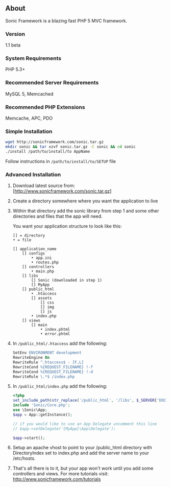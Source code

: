 ## About

Sonic Framework is a blazing fast PHP 5 MVC framework.

### Version
1.1 beta

### System Requirements
PHP 5.3+

### Recommended Server Requirements
MySQL 5, Memcached

### Recommended PHP Extensions
Memcache, APC, PDO

### Simple Installation
```sh
wget http://sonicframework.com/sonic.tar.gz
mkdir sonic && tar xzvf sonic.tar.gz -C sonic && cd sonic
./install /path/to/install/to AppName
```
Follow instructions in ``/path/to/install/to/SETUP`` file

### Advanced Installation

1.  Download latest source from: [http://www.sonicframework.com/sonic.tar.gz]
2.  Create a directory somewhere where you want the application to live
3.  Within that directory add the sonic library from step 1 and some other
    directories and files that the app will need.

    You want your application structure to look like this:

    ```
    [] = directory
    • = file

    [] application_name
        [] configs
            • app.ini
            • routes.php
        [] controllers
            • main.php
        [] libs
            [] Sonic (downloaded in step 1)
            [] MyApp
        [] public_html
            • .htaccess
            [] assets
                [] css
                [] img
                [] js
            • index.php
        [] views
            [] main
                • index.phtml
                • error.phtml
    ```

4.  In ``/public_html/.htaccess`` add the following:

    ```apache
    SetEnv ENVIRONMENT development
    RewriteEngine On
    RewriteRule ^.htaccess$ - [F,L]
    RewriteCond %{REQUEST_FILENAME} !-f
    RewriteCond %{REQUEST_FILENAME} !-d
    RewriteRule \.*$ /index.php
    ```
5.  In ``/public_html/index.php`` add the following:

    ```php
    <?php
    set_include_path(str_replace('/public_html', '/libs', $_SERVER['DOCUMENT_ROOT']));
    include 'Sonic/Core.php';
    use \Sonic\App;
    $app = App::getInstance();

    // if you would like to use an App Delegate uncomment this line
    // $app->setDelegate('{MyApp}\App\Delegate');

    $app->start();
    ```
6.  Setup an apache vhost to point to your /public_html directory with
    DirectoryIndex set to index.php and add the server name to your /etc/hosts.
7.  That's all there is to it, but your app won't work until you add some
    controllers and views.  For more tutorials visit: 
    http://www.sonicframework.com/tutorials
